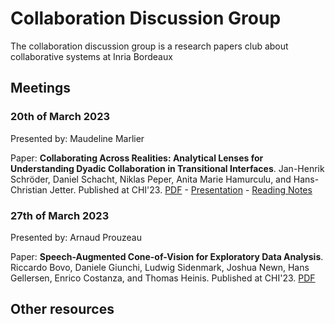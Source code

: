 # Collaboration Discussion Group

The collaboration discussion group is a research papers club about collaborative systems at Inria Bordeaux

## Meetings

### 20th of March 2023

Presented by: Maudeline Marlier

Paper: **Collaborating Across Realities: Analytical Lenses for Understanding Dyadic Collaboration in Transitional Interfaces**. Jan-Henrik Schröder, Daniel Schacht, Niklas Peper, Anita Marie Hamurculu, and Hans-Christian Jetter. Published at CHI'23. [PDF](https://www.imis.uni-luebeck.de/sites/default/files/2023-03/chi23-203.pdf) -  [Presentation](./Presentation/Collaborating_Across_Realities_Analytical_Lenses_for_Understanding_Dyadic_Collaboration_in_Transitional_Interfaces.pdf) - [Reading Notes](./Notes/NotesMaudeline_Pres_200323.md)

### 27th of March 2023

Presented by: Arnaud Prouzeau

Paper: **Speech-Augmented Cone-of-Vision for Exploratory Data Analysis**. Riccardo Bovo, Daniele Giunchi, Ludwig Sidenmark, Joshua Newn, Hans Gellersen, Enrico Costanza, and Thomas Heinis. Published at CHI'23. [PDF](https://eprints.lancs.ac.uk/id/eprint/188254/1/chi23b_sub5452_cam_i16.pdf)

## Other resources
